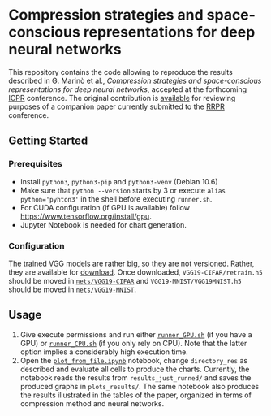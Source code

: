 # Compression strategies and space-conscious representations for deep neural networks
This repository contains the code allowing to reproduce the results described in G. Marinò et al.,
_Compression strategies and space-conscious representations for deep neural networks_, accepted at
the forthcoming [ICPR](https://www.micc.unifi.it/icpr2020/) conference. The original contribution
is [available](ICPR2020_sHAM.pdf) for reviewing purposes of a companion paper currently submitted to
the [RRPR](https://rrpr2020.sciencesconf.org/) conference.


## Getting Started

### Prerequisites

* Install `python3`, `python3-pip` and `python3-venv` (Debian 10.6)
* Make sure that `python --version` starts by 3 or execute `alias python='pyhton3'` in the shell before executing `runner.sh`.
* For CUDA configuration (if GPU is available) follow https://www.tensorflow.org/install/gpu.
* Jupyter Notebook is needed for chart generation.

<!--
tensorflow-gpu==2.2.0 or tensorflow==2.2.0
numpy==1.18.1
scikit-learn==0.22.1
scipy==1.4.1
numba==0.49.1
joblib==0.14.1
matplotlib==3.1.3
Anaconda installation

Installation
Go to compressionNN_package and install the package with setup.py
-->
### Configuration
<!--
The library import `import keras.backend.tensorflow_backend as tfback` raises an exception if no GPU is available.
This can be fixed by commenting out all lines in [`nets/GPU.py in nets/`](nets/GPU.py)
-->

The trained VGG models are rather big, so they are not versioned. Rather, they are available for [download](https://mega.nz/folder/yKgU2CYD#-Kf3FGZinDe5T6HgLOjxnw).
Once downloaded, `VGG19-CIFAR/retrain.h5 ` should be moved in [`nets/VGG19-CIFAR`](nets/VGG19-CIFAR) and `VGG19-MNIST/VGG19MNIST.h5` should be moved in [`nets/VGG19-MNIST`](nets/VGG19-MNIST).


## Usage
1. Give execute permissions and run either [`runner_GPU.sh`](runner_GPU.sh) (if you have a GPU) or [`runner_CPU.sh`](runner_CPU.sh) (if you only rely on CPU). Note that the latter option implies a considerably high execution time.
2. Open the [`plot_from_file.ipynb`](plot\_from\_file.ipynb) notebook, change `directory_res` as described and evaluate all cells to produce the charts. Currently, the notebook reads the results from `results_just_runned/` and saves the produced graphs in `plots_results/`. The same notebook also produces the results illustrated in the tables of the paper, organized in terms of compression method and neural networks.
